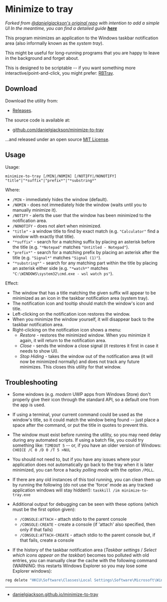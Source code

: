 # Minimize to tray

_Forked from [@danielgjackson's original repo](https://github.com/danielgjackson/minimize-to-tray) with intention to add a simple UI  In the meantime, you can find a detailed guide [**here**](./Guide.md)_

This program minimizes an application to the Windows taskbar notification area (also informally known as the *system tray*).

This might be useful for long-running programs that you are happy to leave in the background and forget about.

This is designed to be scriptable -- if you want something more interactive/point-and-click, you might prefer: [RBTray](http://rbtray.sourceforge.net/).


## Download

Download the utility from:

  * [Releases](https://github.com/danielgjackson/minimize-to-tray/releases/latest).

The source code is available at:

  * [github.com/danielgjackson/minimize-to-tray](https://github.com/danielgjackson/minimize-to-tray)

...and released under an open source [MIT License](https://github.com/danielgjackson/minimize-to-tray/blob/master/LICENSE.txt).


## Usage

Usage:

    minimize-to-tray [/MIN|/NOMIN] [/NOTIFY|/NONOTIFY] "title"|"*suffix"|"prefix*"|"*substring*"

Where:

* `/MIN` - immediately hides the window (default).
* `/NOMIN` - does not immediately hide the window (waits until you to manually minimize it).
* `/NOTIFY` - alerts the user that the window has been minimized to the notification area.
* `/NONOTIFY` - does not alert when minimized.
* `"title"` - a window title to find by exact match (e.g. `"Calculator"` find a window with exactly that title).
* `"*suffix"` - search for a matching suffix by placing an asterisk before the title (e.g. `"*Notepad"` matches `"Untitled - Notepad"`).  
* `"prefix*"` - search for a matching prefix by placing an asterisk after the title (e.g. `"Signal*"` matches `"Signal (1)"`).  
* `"*substring*"` - search for any matching part within the title by placing an asterisk either side (e.g. `"*watch*"` matches `"C:\WINDOWS\system32\cmd.exe - wsl watch ps"`).

Effect:

* The window that has a title matching the given suffix will appear to be minimized as an icon in the taskbar notification area (system tray).
* The notification icon and tooltip should match the window's icon and title.
* Left-clicking on the notification icon restores the window.
* When you minimize the window yourself, it will disappear back to the taskbar notification area.
* Right-clicking on the notification icon shows a menu:
  * *Restore* - restores the minimized window.  When you minimize it again, it will return to the notification area.
  * *Close* - sends the window a close signal (it restores it first in case it needs to show UI).
  * *Stop Hiding* - takes the window out of the notification area (it will now be minimized normally) and does not track any future minimizes.  This closes this utility for that window.


## Troubleshooting

* Some windows (e.g. _modern_ UWP apps from Windows Store) don't properly give their icon through the standard API, so a default one from the app is used.

* If using a terminal, your current command could be used as the window's title, so it could match the window being found -- just place a space after the command, or put the title in quotes to prevent this.

* The window must exist before running the utility, so you may need delay during any automated scripts. If using a batch file, you could try something like: `TIMEOUT 5` -- or, if you have an older version of Windows: `CHOICE /C 0 /D 0 /T 5 >NUL`

* You should not need to, but if you have any issues where your application does not automatically go back to the tray when it is later minimized, you can force a hacky *polling mode* with the option `/POLL`.

* If there are any old instances of this tool running, you can clean them up by running the following (do not use the 'force' mode as any tracked application windows will stay hidden!): `taskkill /im minimize-to-tray.exe`

* Additional output for debugging can be seen with these options (which must be the first option given):

  * `/CONSOLE:ATTACH` - attach stdio to the parent console
  * `/CONSOLE:CREATE` - create a console (if 'attach' also specified, then only if that fails)
  * `/CONSOLE:ATTACH-CREATE` - attach stdio to the parent console but, if that fails, create a console

* If the history of the taskbar notification area (*Taskbar settings* / *Select which icons appear on the taskbar*) becomes too polluted with old entries, you can manually clear the cache with the following command (WARNING: this restarts Windows Explorer so you may lose some Explorer windows): 

```bat
reg delete "HKCU\Software\Classes\Local Settings\Software\Microsoft\Windows\CurrentVersion\TrayNotify" /v PastIconsStream /f && taskkill /im explorer.exe /f && start "Restarting" /d "%systemroot%" /i /normal explorer.exe
```

---

  * [danielgjackson.github.io/minimize-to-tray](https://danielgjackson.github.io/minimize-to-tray)

